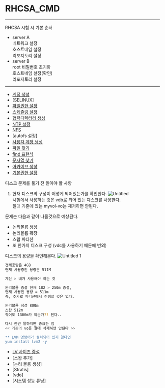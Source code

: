 # RHCSA_CMD
---

RHCSA 시험 시 기본 순서

- server A  
네트워크 설정    
호스트네임 설정  
리포지토리 설정  
- server B  
root 비밀번호 초기화  
호스트네임 설정(확인)  
리포지토리 설정  

---
- [계정 생성](https://github.com/chanW-pack/Linux_OS/blob/main/RHCSA_CMD/%EA%B3%84%EC%A0%95%20%EC%83%9D%EC%84%B1.md)
- [SELINUX]
- [파일권한 설정](https://github.com/chanW-pack/Linux_OS/blob/main/RHCSA_CMD/%ED%8C%8C%EC%9D%BC%EA%B6%8C%ED%95%9C%20%EC%84%A4%EC%A0%95.md)
- [스케쥴링 설정](https://github.com/chanW-pack/Linux_OS/blob/main/RHCSA_CMD/%EC%8A%A4%EC%BC%80%EC%A5%B4%EB%A7%81%20%EC%84%A4%EC%A0%95.md)
- [협력디렉터리 생성](https://github.com/chanW-pack/Linux_OS/blob/main/RHCSA_CMD/%ED%98%91%EB%A0%A5%20%EC%9E%91%EC%97%85%20%EB%94%94%EB%A0%89%ED%86%A0%EB%A6%AC%20%EC%83%9D%EC%84%B1.md)
- [NTP 설정](https://github.com/chanW-pack/Linux_OS/blob/main/RHCSA_CMD/NTP%20%EC%84%A4%EC%A0%95.md)
- [NFS](https://github.com/chanW-pack/Linux_OS/blob/main/RHCSA_CMD/NFS.md)
- [autofs 설정]
- [사용자 계정 생성](https://github.com/chanW-pack/Linux_OS/blob/main/RHCSA_CMD/%EC%82%AC%EC%9A%A9%EC%9E%90%20%EA%B3%84%EC%A0%95%20%EC%83%9D%EC%84%B1.md)
- [파일 찾기](https://github.com/chanW-pack/Linux_OS/blob/main/RHCSA_CMD/%ED%8C%8C%EC%9D%BC%20%EC%B0%BE%EA%B8%B0.md)
- [find 표현식](https://github.com/chanW-pack/Linux_OS/blob/main/RHCSA_CMD/find%20%ED%91%9C%ED%98%84%EC%8B%9D.md)
- [문자열 찾기](https://github.com/chanW-pack/Linux_OS/blob/main/RHCSA_CMD/%EB%AC%B8%EC%9E%90%EC%97%B4%EC%B0%BE%EA%B8%B0.md)
- [아카이브 생성](https://github.com/chanW-pack/Linux_OS/blob/main/RHCSA_CMD/%EC%95%84%EC%B9%B4%EC%9D%B4%EB%B8%8C%20%EC%83%9D%EC%84%B1.md)
- [기본권한 설정](https://github.com/chanW-pack/Linux_OS/blob/main/RHCSA_CMD/%EA%B8%B0%EB%B3%B8%EA%B6%8C%ED%95%9C%20%EC%84%A4%EC%A0%95.md)

디스크 문제를 풀기 전 알아야 할 사항

1. 현재 디스크의 구성이 어떻게 되어있는가를 확인한다.
![Untitled](https://user-images.githubusercontent.com/84123877/206657565-c6dafff1-cb7d-4614-8d9a-eea7e2a843fb.png)  
시험에서 사용하는 것은 vdb로 되어 있는 디스크를 사용한다.  
절대 기존에 있는 myvol-vo는 제거하면 안된다.  

문제는 다음과 같이 나올것으로 예상된다.  
- 논리볼륨 생성
- 논리볼륨 확장
- 스왑 파티션
- 또 한가지 디스크 구성 (vdc를 사용하기 때문에 번외)  

디스크의 용량을 확인해본다.
![Untitled 1](https://user-images.githubusercontent.com/84123877/206657559-b682d06e-3986-44ab-ba70-a49040e2c0a2.png)
```bash
전체용량은 4GB
현재 사용중인 용량은 511M

계산 > 내가 사용해야 하는 것

논리볼륨 증설 현재 182 > 250m 증설,
현재 사용된 용량 = 511m
즉, 추가로 파티션에서 진행할 것은 없다.

논리볼륨 생성 800m
스왑 512m
적어도 1300m가 되는가?? 된다..

다시 한번 말하지만 중요한 점
<< 기존의 vo를 절대 삭제하면 안된다 >>

** LVM 명령어가 설치되어 있지 않다면
yum install lvm2 -y
```
- [LV 사이즈 증설](https://github.com/chanW-pack/Linux_OS/blob/main/RHCSA_CMD/LV%20%EC%82%AC%EC%9D%B4%EC%A6%88%20%EC%A6%9D%EC%84%A4.md)
- [스왑 추가]
- [논리 볼륨 생성]
- [Stratis]
- [vdo]
- [시스템 성능 튜닝]
 
